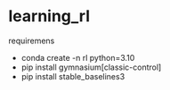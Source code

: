 # learning_rl

requiremens
- conda create -n rl python=3.10
- pip install gymnasium[classic-control]
- pip install stable_baselines3
